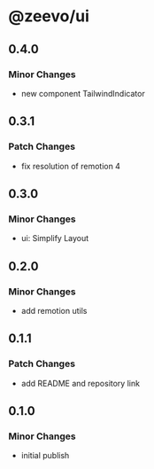 # @zeevo/ui

## 0.4.0

### Minor Changes

- new component TailwindIndicator

## 0.3.1

### Patch Changes

- fix resolution of remotion 4

## 0.3.0

### Minor Changes

- ui: Simplify Layout

## 0.2.0

### Minor Changes

- add remotion utils

## 0.1.1

### Patch Changes

- add README and repository link

## 0.1.0

### Minor Changes

- initial publish
